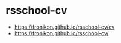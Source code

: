 # rsschool-cv
* https://fronikon.github.io/rsschool-cv/cv
* https://fronikon.github.io/rsschool-cv/
